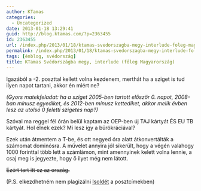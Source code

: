 ```yaml
---
author: KTamas
categories:
  - Uncategorized
date: 2013-01-18 13:29:41
guid: http://blog.ktamas.com/?p=2363455
id: 2363455
url: /index.php/2013/01/18/ktamas-svedorszagba-megy-interlude-foleg-magyarorszag/
permalink: /index.php/2013/01/18/ktamas-svedorszagba-megy-interlude-foleg-magyarorszag/
tags: [énblog, svédország]
title: KTamas Svédországba megy, interlude (főleg Magyarország)
---
```


Igazából a -2. poszttal kellett volna kezdenem, merthát ha a sziget is tud ilyen napot tartani, akkor én miért ne?

_(Gyors matekfeladat: ha a sziget 2005-ben tartott először 0. napot, 2008-ban mínusz egyediket, és 2012-ben mínusz kettediket, akkor melik évben lesz az utolsó 0 feletti szigetes nap?)_

Szóval ma reggel fél órán belül kaptam az OEP-ben új TAJ kártyát ÉS EU TB kártyát. Hol élnek ezek? Mi lesz így a bürökráciával? 

Ezek után átmentem a T-be, és ott negyed óra alatt átkonvertálták a számomat dominósra. A művelet annyira jól sikerült, hogy a végén valahogy 1000 forinttal több lett a számlámon, mint amennyinek kelett volna lennie, a csaj meg is jegyezte, hogy ő ilyet még nem látott.

<del datetime="2013-01-18T12:20:40+00:00">Ezért tart itt ez az ország.</del>

(P.S. elkezdhetném nem plagizálni [Isoldét](http://isolde.hu/) a posztcímekben)
